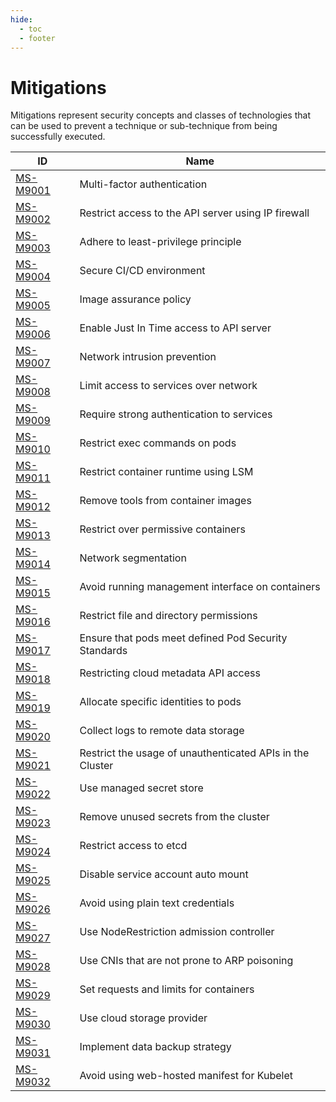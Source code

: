 ```yaml
---
hide:
  - toc
  - footer
---
```


# Mitigations

Mitigations represent security concepts and classes of technologies that can be used to prevent a technique or sub-technique from being successfully executed.

|ID|Name|
|--|----|
|[MS-M9001](./MS-M9001%20Multi-factor%20Authentication.md)|Multi-factor authentication|
|[MS-M9002](./MS-M9002%20Restrict%20access%20to%20the%20API%20server%20using%20IP%20firewall.md)|Restrict access to the API server using IP firewall|
|[MS-M9003](./MS-M9003%20Adhere%20to%20least-privilege%20principle.md)|Adhere to least-privilege principle|
|[MS-M9004](./MS-M9004%20Secure%20CI%20CD%20environment.md)|Secure CI/CD environment|
|[MS-M9005](./MS-M9005/index.md)|Image assurance policy|
|[MS-M9006](./MS-M9006%20Enable%20Just%20In%20Time%20access%20to%20API%20server.md)|Enable Just In Time access to API server|
|[MS-M9007](./MS-M9007%20Network%20Intrusion%20Prevention.md)|Network intrusion prevention|
|[MS-M9008](./MS-M9008%20Limit%20Access%20to%20Services%20Over%20Network.md)|Limit access to services over network|
|[MS-M9009](./MS-M9009%20Require%20Strong%20Authentication%20to%20Services.md)|Require strong authentication to services|
|[MS-M9010](./MS-M9010%20Restrict%20Exec%20Commands%20on%20Pods.md)|Restrict exec commands on pods|
|[MS-M9011](./MS-M9011%20Restrict%20Container%20Runtime%20using%20LSM.md)|Restrict container runtime using LSM|
|[MS-M9012](./MS-M9012%20Remove%20Tools%20from%20Container%20Images.md)|Remove tools from container images|
|[MS-M9013](./MS-M9013%20Restrict%20over%20permissive%20containers.md)|Restrict over permissive containers|
|[MS-M9014](./MS-M9014%20Network%20Segmentation.md)|Network segmentation|
|[MS-M9015](./MS-M9015%20Avoid%20Running%20Management%20Interface%20on%20Containers.md)|Avoid running management interface on containers|
|[MS-M9016](./MS-M9016%20Restrict%20File%20and%20Directory%20Permissions.md)|Restrict file and directory permissions|
|[MS-M9017](./MS-M9017%20Ensure%20that%20pods%20meet%20defined%20Pod%20Security%20Standards.md)|Ensure that pods meet defined Pod Security Standards|
|[MS-M9018](./MS-M9018%20Restricting%20cloud%20metadata%20API%20access.md)|Restricting cloud metadata API access|
|[MS-M9019](./MS-M9019%20Allocate%20specific%20identities%20to%20pods.md)|Allocate specific identities to pods|
|[MS-M9020](./MS-M9020%20Collect%20Logs%20to%20Remote%20Data%20Storage.md)|Collect logs to remote data storage|
|[MS-M9021](./MS-M9021%20Restrict%20the%20usage%20of%20unauthenticated%20APIs%20in%20the%20Cluster.md)|Restrict the usage of unauthenticated APIs in the Cluster|
|[MS-M9022](./MS-M9022%20Use%20Managed%20Secret%20Store.md)|Use managed secret store|
|[MS-M9023](./MS-M9023%20Remove%20unused%20secrets%20from%20the%20cluster.md)|Remove unused secrets from the cluster|
|[MS-M9024](./MS-M9024%20Restrict%20access%20to%20etcd.md)|Restrict access to etcd|
|[MS-M9025](./MS-M9025%20Disable%20Service%20Account%20Auto%20Mount.md)|Disable service account auto mount|
|[MS-M9026](./MS-M9026%20Avoid%20using%20plain%20text%20credentials%20in%20configuration%20files.md)|Avoid using plain text credentials|
|[MS-M9027](./MS-M9027%20Use%20NodeRestriction%20Admission%20Controller.md)|Use NodeRestriction admission controller|
|[MS-M9028](./MS-M9028%20Use%20CNIs%20that%20are%20not%20prone%20to%20ARP%20poisoning.md)|Use CNIs that are not prone to ARP poisoning|
|[MS-M9029](./MS-M9029%20Set%20requests%20and%20limits%20for%20containers.md)|Set requests and limits for containers|
|[MS-M9030](./MS-M9030%20Use%20Cloud%20Storage%20Provider.md)|Use cloud storage provider|
|[MS-M9031](./MS-M9031%20Implement%20Data%20Backup%20Strategy.md)|Implement data backup strategy|
|[MS-M9032](./MS-M9032%20Avoid%20using%20web-hosted%20manifest%20for%20Kubelet.md)|Avoid using web-hosted manifest for Kubelet|

